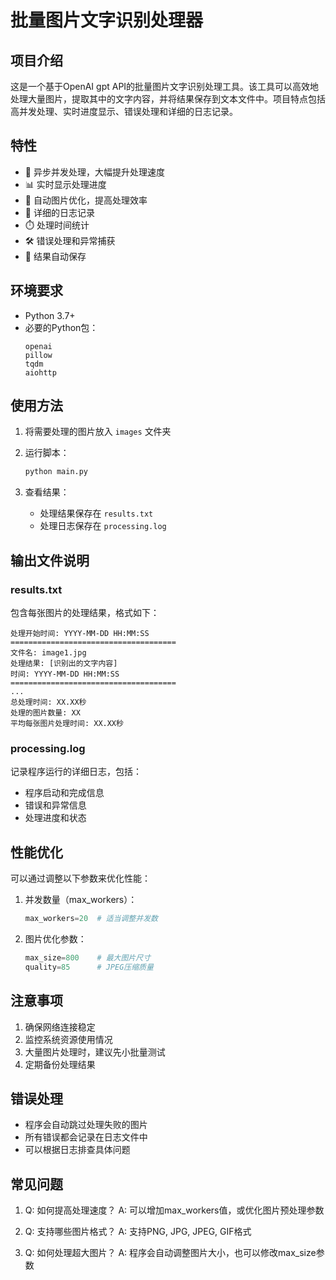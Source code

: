 # 批量图片文字识别处理器

## 项目介绍
这是一个基于OpenAI gpt API的批量图片文字识别处理工具。该工具可以高效地处理大量图片，提取其中的文字内容，并将结果保存到文本文件中。项目特点包括高并发处理、实时进度显示、错误处理和详细的日志记录。

## 特性
- 🚀 异步并发处理，大幅提升处理速度
- 📊 实时显示处理进度
- 🔄 自动图片优化，提高处理效率
- 📝 详细的日志记录
- ⏱️ 处理时间统计
- 🛠️ 错误处理和异常捕获
- 💾 结果自动保存

## 环境要求
- Python 3.7+
- 必要的Python包：
  ```
  openai
  pillow
  tqdm
  aiohttp
  ```

## 使用方法
1. 将需要处理的图片放入 `images` 文件夹

2. 运行脚本：
   ```bash
   python main.py
   ```

3. 查看结果：
   - 处理结果保存在 `results.txt`
   - 处理日志保存在 `processing.log`

## 输出文件说明
### results.txt
包含每张图片的处理结果，格式如下：
```
处理开始时间: YYYY-MM-DD HH:MM:SS
=====================================
文件名: image1.jpg
处理结果: [识别出的文字内容]
时间: YYYY-MM-DD HH:MM:SS
=====================================
...
总处理时间: XX.XX秒
处理的图片数量: XX
平均每张图片处理时间: XX.XX秒
```

### processing.log
记录程序运行的详细日志，包括：
- 程序启动和完成信息
- 错误和异常信息
- 处理进度和状态

## 性能优化
可以通过调整以下参数来优化性能：
1. 并发数量（max_workers）：
   ```python
   max_workers=20  # 适当调整并发数
   ```

2. 图片优化参数：
   ```python
   max_size=800    # 最大图片尺寸
   quality=85      # JPEG压缩质量
   ```

## 注意事项
1. 确保网络连接稳定
2. 监控系统资源使用情况
3. 大量图片处理时，建议先小批量测试
4. 定期备份处理结果

## 错误处理
- 程序会自动跳过处理失败的图片
- 所有错误都会记录在日志文件中
- 可以根据日志排查具体问题

## 常见问题
1. Q: 如何提高处理速度？
   A: 可以增加max_workers值，或优化图片预处理参数

2. Q: 支持哪些图片格式？
   A: 支持PNG, JPG, JPEG, GIF格式

3. Q: 如何处理超大图片？
   A: 程序会自动调整图片大小，也可以修改max_size参数
